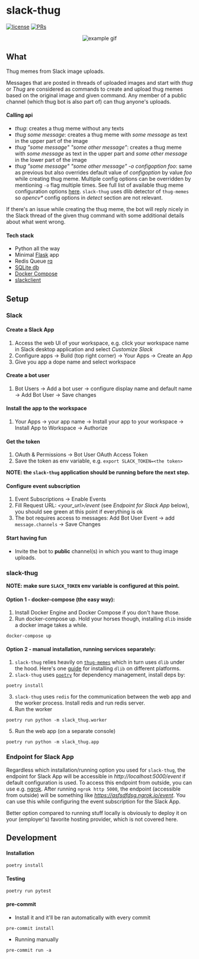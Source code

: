 # slack-thug

[![license](https://img.shields.io/github/license/jerry-git/slack-thug.svg)](https://github.com/jerry-git/slack-thug/blob/master/LICENSE)
[![PRs](https://img.shields.io/badge/PRs-welcome-brightgreen.svg?style=flat-square)](http://makeapullrequest.com)

<p align="center">
  <img src="https://github.com/jerry-git/slack-thug/blob/master/doc/demo.gif" alt="example gif"/>
</p>

## What
Thug memes from Slack image uploads.
 
Messages that are posted in threads of uploaded images and start with _thug_ or _Thug_ are considered as commands to create and upload thug memes based on the original image and given command.
Any member of a public channel (which thug bot is also part of) can thug anyone's uploads.

#### Calling api
* _thug_: creates a thug meme without any texts
* _thug some message_: creates a thug meme with _some message_ as text in the upper part of the image
* _thug "some message" "some other message"_: creates a thug meme with _some message_ as text in the upper part and _some other message_ in the lower part of the image
* _thug "some message" "some other message" -o configoption foo_: same as previous but also overrides default value of _configoption_ by value _foo_ while creating thug meme. 
Multiple config options can be overridden by mentioning `-o` flag multiple times. See full list of available thug meme configuration options [here](https://github.com/jerry-git/thug-memes/blob/master/src/thug/default.conf). 
`slack-thug` uses dlib detector of `thug-memes` so _opencv*_ config options in _detect_ section are not relevant.

If there's an issue while creating the thug meme, the bot will reply nicely in the Slack thread of the given thug command with some additional details about what went wrong. 

#### Tech stack
* Python all the way
* Minimal [Flask](http://flask.pocoo.org/) app
* Redis Queue [rq](http://python-rq.org/)
* [SQLite db](https://docs.python.org/3/library/sqlite3.html)
* [Docker Compose](https://docs.docker.com/compose/)
* [slackclient](https://slackapi.github.io/python-slackclient/)

## Setup
### Slack
#### Create a Slack App
1. Access the web UI of your workspace, e.g. click your workspace name in Slack desktop application and select _Customize Slack_ 
2. Configure apps -> Build (top right corner) -> Your Apps -> Create an App
3. Give you app a dope name and select workspace

#### Create a bot user
1. Bot Users -> Add a bot user -> configure display name and default name -> Add Bot User -> Save changes

#### Install the app to the workspace
1. Your Apps -> your app name -> Install your app to your workspace -> Install App to Workspace -> Authorize

#### Get the token
1. OAuth & Permissions -> Bot User OAuth Access Token
2. Save the token as env variable, e.g. `export SLACK_TOKEN=<the token>`

**NOTE: the `slack-thug` application should be running before the next step.** 

#### Configure event subscription
1. Event Subscriptions -> Enable Events
2. Fill Request URL: _<your_url>/event_ (see _Endpoint for Slack App_ below), you should see green at this point if everything is ok
3. The bot requires access to messages: Add Bot User Event -> add `message.channels` -> Save Changes


#### Start having fun
* Invite the bot to **public** channel(s) in which you want to thug image uploads.

### slack-thug

**NOTE: make sure `SLACK_TOKEN` env variable is configured at this point.**

#### Option 1 - docker-compose (the easy way):
1. Install Docker Engine and Docker Compose if you don't have those.
2. Run docker-compose up. Hold your horses though, installing `dlib` inside a docker image takes a while.   
```console
docker-compose up
```

#### Option 2 - manual installation, running services separately:
1. `slack-thug` relies heavily on [`thug-memes`](https://github.com/jerry-git/thug-memes) which in turn uses `dlib` under the hood. Here's one [guide](https://www.pyimagesearch.com/2018/01/22/install-dlib-easy-complete-guide/) for installing `dlib` on different platforms.
2. `slack-thug` uses [`poetry`](https://poetry.eustace.io/) for dependency management, install deps by:
```console
poetry install
```
3. `slack-thug` uses `redis` for the communication between the web app and the worker process. Install redis and run redis server.
4. Run the worker
```console
poetry run python -m slack_thug.worker
```
5. Run the web app (on a separate console)
```console
poetry run python -m slack_thug.app
```

### Endpoint for Slack App
Regardless which installation/running option you used for `slack-thug`, the endpoint for Slack App will be accessible in _http://localhost:5000/event_ if default configuration is used. To access this endpoint from outside, you can use e.g. [ngrok](https://ngrok.com/). 
After running `ngrok http 5000`, the endpoint (accessible from outside) will be something like _https://asfsdfdsg.ngrok.io/event_. You can use this while configuring the event subscription for the Slack App. 
 
Better option compared to running stuff locally is obviously to deploy it on your (employer's) favorite hosting provider, which is not covered here. 

## Development

#### Installation
```console
poetry install
```

#### Testing
```console
poetry run pytest
```

#### pre-commit
* Install it and it'll be ran automatically with every commit
```console
pre-commit install
```
* Running manually
```console
pre-commit run -a
```
